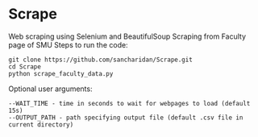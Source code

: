 # Scrape
Web scraping using Selenium and BeautifulSoup
Scraping from Faculty page of SMU
Steps to run the code:
```
git clone https://github.com/sancharidan/Scrape.git
cd Scrape
python scrape_faculty_data.py
```
Optional user arguments:
```
--WAIT_TIME - time in seconds to wait for webpages to load (default 15s)
--OUTPUT_PATH - path specifying output file (default .csv file in current directory)
```
